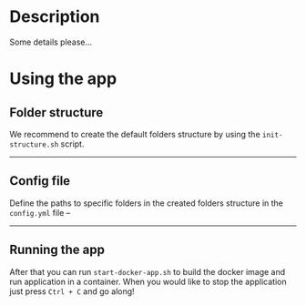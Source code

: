 # Description 
Some details please...


# Using the app
## Folder structure

We recommend to create the default folders structure by using the `init-structure.sh` script. 
___
## Config file
Define the paths to specific folders in the created folders structure in the `config.yml` file – 
___
## Running the app
After that you can run `start-docker-app.sh` to build the docker image and run application in a container. When you would like to stop the application just press `Ctrl + C` and go along!